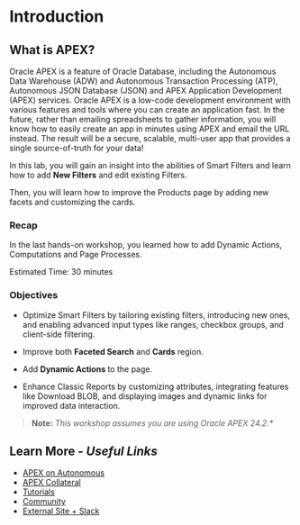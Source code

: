 # Introduction

## **What is APEX?**

Oracle APEX is a feature of Oracle Database, including the Autonomous Data Warehouse (ADW) and Autonomous Transaction Processing (ATP), Autonomous JSON Database (JSON) and APEX Application Development (APEX) services. Oracle APEX is a low-code development environment with various features and tools where you can create an application fast. In the future, rather than emailing spreadsheets to gather information, you will know how to easily create an app in minutes using APEX and email the URL instead. The result will be a secure, scalable, multi-user app that provides a single source-of-truth for your data!

In this lab, you will gain an insight into the abilities of Smart Filters and learn how to add **New Filters** and edit existing Filters.

Then, you will learn how to improve the Products page by adding new facets and customizing the cards.

### Recap

In the last hands-on workshop, you learned how to add Dynamic Actions, Computations and Page Processes.

Estimated Time: 30 minutes

### Objectives

- Optimize Smart Filters by tailoring existing filters, introducing new ones, and enabling advanced input types like ranges, checkbox groups, and client-side filtering.

- Improve both **Faceted Search** and **Cards** region.

- Add **Dynamic Actions** to the page.

- Enhance Classic Reports by customizing attributes, integrating features like Download BLOB, and displaying images and dynamic links for improved data interaction.

> **Note:** _This workshop assumes you are using Oracle APEX 24.2.*_

## Learn More - *Useful Links*

- [APEX on Autonomous](https://apex.oracle.com/autonomous)
- [APEX Collateral](https://www.oracle.com/database/technologies/appdev/apex/collateral.html)
- [Tutorials](https://apex.oracle.com/en/learn/tutorials)
- [Community](https://apex.oracle.com/community)
- [External Site + Slack](http://apex.world)
